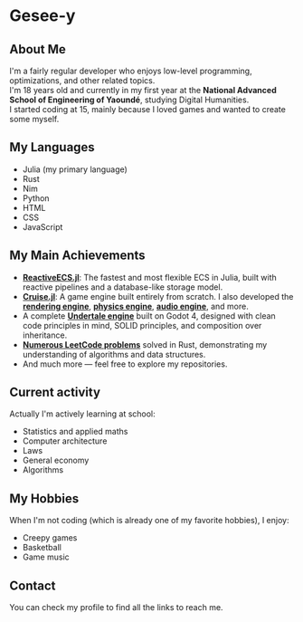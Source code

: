 # Gesee-y

## About Me

I'm a fairly regular developer who enjoys low-level programming, optimizations, and other related topics.  
I'm 18 years old and currently in my first year at the **National Advanced School of Engineering of Yaoundé**, studying Digital Humanities.  
I started coding at 15, mainly because I loved games and wanted to create some myself.

## My Languages 

- Julia (my primary language)
- Rust
- Nim
- Python
- HTML
- CSS
- JavaScript

## My Main Achievements

- **[ReactiveECS.jl](https://github.com/Gesee-y/ReactiveECS.jl)**: The fastest and most flexible ECS in Julia, built with reactive pipelines and a database-like storage model.
- **[Cruise.jl](https://github.com/Gesee-y/Cruise.jl)**: A game engine built entirely from scratch. I also developed the **[rendering engine](https://github.com/Gesee-y/Horizons.jl)**, **[physics engine](https://github.com/Gesee-y/Interactions.jl)**, **[audio engine](https://github.com/Gesee-y/WavesFlow.jl)**, and more.
- A complete **[Undertale engine](https://github.com/Gesee-y/xxxxtale)** built on Godot 4, designed with clean code principles in mind, SOLID principles, and composition over inheritance.
- **[Numerous LeetCode problems](https://github.com/Gesee-y/Leetcode-challenge)** solved in Rust, demonstrating my understanding of algorithms and data structures.
- And much more — feel free to explore my repositories.

## Current activity

Actually I'm actively learning at school:

- Statistics and applied maths
- Computer architecture
- Laws
- General economy
- Algorithms

## My Hobbies

When I'm not coding (which is already one of my favorite hobbies), I enjoy:

- Creepy games
- Basketball
- Game music

## Contact

You can check my profile to find all the links to reach me.
